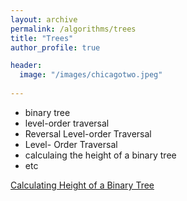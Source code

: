 ```yaml
---
layout: archive
permalink: /algorithms/trees
title: "Trees"
author_profile: true

header:
  image: "/images/chicagotwo.jpeg"
  
---
```



- binary tree 
- level-order traversal
- Reversal Level-order Traversal
- Level- Order Traversal
- calculaing the height of a binary tree
- etc

[Calculating Height of a Binary Tree](https://devintheengineer.com/algorithms/height_of_tree)